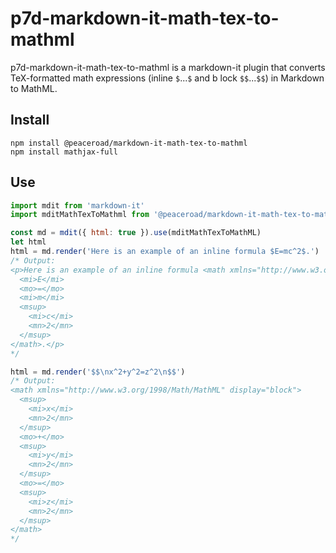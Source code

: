 # p7d-markdown-it-math-tex-to-mathml

p7d-markdown-it-math-tex-to-mathml is a markdown-it plugin that converts TeX-formatted math expressions (inline `$`...`$` and b
lock `$$`...`$$`) in Markdown to MathML.

## Install

```
npm install @peaceroad/markdown-it-math-tex-to-mathml
npm install mathjax-full
```

## Use

```js
import mdit from 'markdown-it'
import mditMathTexToMathml from '@peaceroad/markdown-it-math-tex-to-mathml'

const md = mdit({ html: true }).use(mditMathTexToMathML)
let html
html = md.render('Here is an example of an inline formula $E=mc^2$.')
/* Output:
<p>Here is an example of an inline formula <math xmlns="http://www.w3.org/1998/Math/MathML">
  <mi>E</mi>
  <mo>=</mo>
  <mi>m</mi>
  <msup>
    <mi>c</mi>
    <mn>2</mn>
  </msup>
</math>.</p>
*/

html = md.render('$$\nx^2+y^2=z^2\n$$')
/* Output:
<math xmlns="http://www.w3.org/1998/Math/MathML" display="block">
  <msup>
    <mi>x</mi>
    <mn>2</mn>
  </msup>
  <mo>+</mo>
  <msup>
    <mi>y</mi>
    <mn>2</mn>
  </msup>
  <mo>=</mo>
  <msup>
    <mi>z</mi>
    <mn>2</mn>
  </msup>
</math>
*/
```
